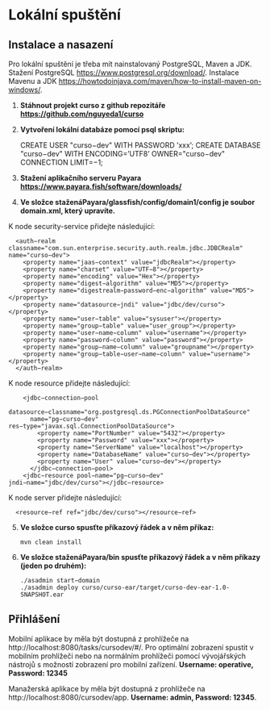 # Lokální spuštění
## Instalace a nasazení
Pro lokální spuštění je třeba mít nainstalovaný PostgreSQL, Maven a JDK. Stažení PostgreSQL https://www.postgresql.org/download/. Instalace Mavenu a JDK https://howtodoinjava.com/maven/how-to-install-maven-on-windows/.

1. **Stáhnout projekt curso z github repozitáře https://github.com/nguyeda1/curso**

2. **Vytvoření lokální databáze pomocí psql skriptu:**

    
    CREATE USER "curso−dev" WITH PASSWORD ’xxx’;
    CREATE DATABASE "curso−dev" WITH ENCODING=’UTF8’ OWNER="curso−dev" CONNECTION LIMIT=−1;
    

3. **Stažení aplikačního serveru Payara https://www.payara.fish/software/downloads/**

4. **Ve složce staženáPayara/glassfish/config/domain1/config je soubor domain.xml, který upravíte.**

K node security-service přidejte následující:
      
      <auth−realm classname="com.sun.enterprise.security.auth.realm.jdbc.JDBCRealm" name="curso−dev">
        <property name="jaas−context" value="jdbcRealm"></property>
        <property name="charset" value="UTF−8"></property>
        <property name="encoding" value="Hex"></property>
        <property name="digest−algorithm" value="MD5"></property>
        <property name="digestrealm−password−enc−algorithm" value="MD5"></property>
        <property name="datasource−jndi" value="jdbc/dev/curso"></property>
        <property name="user−table" value="sysuser"></property>
        <property name="group−table" value="user_group"></property>
        <property name="user−name−column" value="username"></property>
        <property name="password−column" value="password"></property>
        <property name="group−name−column" value="groupname"></property>
        <property name="group−table−user−name−column" value="username"></property>
      </auth−realm>
      
      
K node resource přidejte následující:      
        
        <jdbc−connection−pool 
          datasource−classname="org.postgresql.ds.PGConnectionPoolDataSource" 
          name="pg−curso−dev" res−type="javax.sql.ConnectionPoolDataSource">
            <property name="PortNumber" value="5432"></property>
            <property name="Password" value="xxx"></property>
            <property name="ServerName" value="localhost"></property>
            <property name="DatabaseName" value="curso−dev"></property>
            <property name="User" value="curso−dev"></property>
          </jdbc−connection−pool>
        <jdbc−resource pool−name="pg−curso−dev" jndi−name="jdbc/dev/curso"></jdbc−resource>
        
          
K node server přidejte následující:

      
      <resource−ref ref="jdbc/dev/curso"></resource−ref>
    
      
5. **Ve složce curso spusťte příkazový řádek a v něm příkaz:**
    ```
    mvn clean install
    ```
      

6. **Ve složce staženáPayara/bin spusťte příkazový řádek a v něm příkazy (jeden po druhém):**
    ```
    ./asadmin start−domain
    ./asadmin deploy curso/curso-ear/target/curso-dev-ear-1.0-SNAPSHOT.ear
    ```

## Přihlášení
Mobilní aplikace by měla být dostupná z prohlížeče na http://localhost:8080/tasks/cursodev/#/.
Pro optimální zobrazení spustit v mobilním prohlížeči nebo na normálním prohlížeči pomocí vývojářských nástrojů s možností zobrazení pro mobilní zařízení.
**Username: operative, Password: 12345**

Manažerská aplikace by měla být dostupná z prohlížeče na http://localhost:8080/cursodev/app. 
**Username: admin, Password: 12345**.
